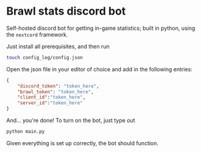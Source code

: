 # Brawl stats discord bot

Self-hosted discord bot for getting in-game statistics; built in python, using the ``nextcord`` framework.

Just install all prerequisites, and then run

```bash
touch config_log/config.json
```

Open the json file in your editor of choice and add in the following entries:

```json
{
    "discord_token": "token_here",
    "brawl_token": "token_here",
    "client_id":"token_here",
    "server_id":"token_here"
}
```

And... you're done! To turn on the bot, just type out 

```bash
python main.py
```

Given everything is set up correctly, the bot should function.
